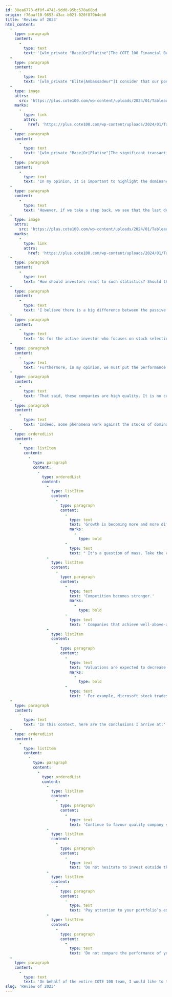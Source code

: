 ```yaml
---
id: 38ea6773-df0f-4741-9dd0-95bc578a68bd
origin: f76aaf10-9853-43ac-b021-020f879b4eb6
title: 'Review of 2023'
html_content:
  -
    type: paragraph
    content:
      -
        type: text
        text: '[wlm_private "Base|Or|Platine"]The COTE 100 Financial Bulletin portfolio ended 2023 with a return of 14.0%. I consider this to be an excellent performance, even if some North American indexes have done even better:I consider that our portfolios had a good year in 2023, even if some North American indexes have done even better:[/wlm_private]'
  -
    type: paragraph
    content:
      -
        type: text
        text: '[wlm_private "Elite|Ambassadeur"]I consider that our portfolios had a good year in 2023, even if some North American indexes have done even better:[/wlm_private]'
  -
    type: image
    attrs:
      src: 'https://plus.cote100.com/wp-content/uploads/2024/01/Tableau_eng_1.png'
    marks:
      -
        type: link
        attrs:
          href: 'https://plus.cote100.com/wp-content/uploads/2024/01/Tableau_eng_1.png'
  -
    type: paragraph
    content:
      -
        type: text
        text: '[wlm_private "Base|Or|Platine"]The significant transactions carried out in 2023 are the purchase of Brookfield Corporation in April, and the sales of Cognizant (to buy Brookfield) and Lassonde. We also increased our investment in MSC Industrial in January.[/wlm_private]'
  -
    type: paragraph
    content:
      -
        type: text
        text: 'In my opinion, it is important to highlight the dominance of American indexes over the past year. As indicated by the extraordinary performance of the NASDAQ index, which is largely composed of technology companies, it is especially the stocks of this industry which dominated stock market performances in 2023. This is perhaps a fair return of the pendulum as it was these same stocks which suffered the most during the fall of the markets in 2022.'
  -
    type: paragraph
    content:
      -
        type: text
        text: 'However, if we take a step back, we see that the last decade and more has been dominated by American markets and their technology stocks. Here are the returns of the main stock indexes from various regions of the world over the last 10 and 20 years:'
  -
    type: image
    attrs:
      src: 'https://plus.cote100.com/wp-content/uploads/2024/01/Tableau_eng_2.png'
    marks:
      -
        type: link
        attrs:
          href: 'https://plus.cote100.com/wp-content/uploads/2024/01/Tableau_eng_2.png'
  -
    type: paragraph
    content:
      -
        type: text
        text: 'How should investors react to such statistics? Should they favour shares of American companies more? Or, on the contrary, should they opt for investments outside the United States?'
  -
    type: paragraph
    content:
      -
        type: text
        text: 'I believe there is a big difference between the passive investor who chooses to invest in stock indexes and the active investor who handpicks his stocks. If I were a passive investor, I would try to increase international stocks somewhat in the composition of my portfolio. It is above all a question of the phenomenon of “reversion to the mean”: one day or another the best stock market performances will move outside the United States.'
  -
    type: paragraph
    content:
      -
        type: text
        text: 'As for the active investor who focuses on stock selection, I continue to believe in focusing your investments on high quality (reasonably priced) companies. However, it is still in the United States where we find the greatest number of high-quality companies, leaders in their industry.'
  -
    type: paragraph
    content:
      -
        type: text
        text: 'Furthermore, in my opinion, we must put the performance of American indexes into perspective, particularly in recent years because it has been fuelled largely by a handful of stocks. Thus, if we excluded what observers now call the “magnificent seven” (Alphabet, Amazon, Apple, Meta Platforms, Microsoft, Nvidia and Tesla), the return on the S&P 500 (according to Bloomberg*) would have been 15.4% in 2023. Since March 31, 2015 (the date the index calculated by Bloomberg began), it would have been 9.4% on a compound annual basis.'
  -
    type: paragraph
    content:
      -
        type: text
        text: 'That said, these companies are high quality. It is no coincidence that they occupy such an important place in American stock indexes. However, in the long term, history shows us that it is only a matter of time before a dominant company is one day obsolete or relegated to oblivion. I am thinking of companies such as General Electric, Xerox, Nortel, Cisco, Intel, IBM, Hewlett-Packard, Nokia and so on.'
  -
    type: paragraph
    content:
      -
        type: text
        text: 'Indeed, some phenomena work against the stocks of dominant companies in the long term:'
  -
    type: orderedList
    content:
      -
        type: listItem
        content:
          -
            type: paragraph
            content:
              -
                type: orderedList
                content:
                  -
                    type: listItem
                    content:
                      -
                        type: paragraph
                        content:
                          -
                            type: text
                            text: 'Growth is becoming more and more difficult to maintain.'
                            marks:
                              -
                                type: bold
                          -
                            type: text
                            text: " It's a question of mass. Take the example of Apple. Its revenues amount to more than $383\_billion, while its market capitalization reaches nearly $2.9\_trillion ($2,900\_billion). Projecting a compound annual growth rate of 10% per year over the next 10 years, the company's revenues would approach $1.0\_trillion, and its capitalization would exceed $7.5\_trillion. To put things in perspective, the size of the Canadian economy is approximately $2.1\_trillion; that of the European Union is nearly $19.5\_billion."
                  -
                    type: listItem
                    content:
                      -
                        type: paragraph
                        content:
                          -
                            type: text
                            text: 'Competition becomes stronger.'
                            marks:
                              -
                                type: bold
                          -
                            type: text
                            text: ' Companies that achieve well-above-average profitability attract competition, which, over time, reduces their profit margins. It is not easy to attack the business model of companies such as Apple or Microsoft, but it is certain that many companies seek to attack certain segments of their activities. This is without mentioning the regulations which will probably increase.'
                  -
                    type: listItem
                    content:
                      -
                        type: paragraph
                        content:
                          -
                            type: text
                            text: 'Valuations are expected to decrease.'
                            marks:
                              -
                                type: bold
                          -
                            type: text
                            text: ' For example, Microsoft stock trades at nearly 33.0 times forecasted earnings for the next fiscal year (June 2024); that of Tesla, at more than 60.0 times forecasted 2024 earnings.'
  -
    type: paragraph
    content:
      -
        type: text
        text: 'In this context, here are the conclusions I arrive at:'
  -
    type: orderedList
    content:
      -
        type: listItem
        content:
          -
            type: paragraph
            content:
              -
                type: orderedList
                content:
                  -
                    type: listItem
                    content:
                      -
                        type: paragraph
                        content:
                          -
                            type: text
                            text: 'Continue to favour quality company stocks at reasonable prices;'
                  -
                    type: listItem
                    content:
                      -
                        type: paragraph
                        content:
                          -
                            type: text
                            text: 'Do not hesitate to invest outside the United States when opportunities arise to buy quality companies at a good price;'
                  -
                    type: listItem
                    content:
                      -
                        type: paragraph
                        content:
                          -
                            type: text
                            text: 'Pay attention to your portfolio’s exposure to “magnificent seven” stocks;'
                  -
                    type: listItem
                    content:
                      -
                        type: paragraph
                        content:
                          -
                            type: text
                            text: 'Do not compare the performance of your portfolio too much to that of American indexes; and, if you do so, exclude the magnificent seven from these.'
  -
    type: paragraph
    content:
      -
        type: text
        text: 'On behalf of the entire COTE 100 team, I would like to take this opportunity to offer you my best wishes for 2024!'
slug: 'Review of 2023'
---
```

